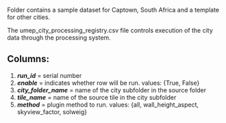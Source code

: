 Folder contains a sample dataset for Captown, South Africa and a template for other cities.

The umep_city_processing_registry.csv file controls execution of the city data through the processing system. 

## Columns:
1. ***run_id*** = serial number
1. ***enable*** = indicates whether row will be run. values: {True, False}
1. ***city_folder_name*** = name of the city subfolder in the source folder
1. ***tile_name*** = name of the source tile in the city subfolder
1. ***method*** = plugin method to run. values: {all, wall_height_aspect, skyview_factor, solweig}

